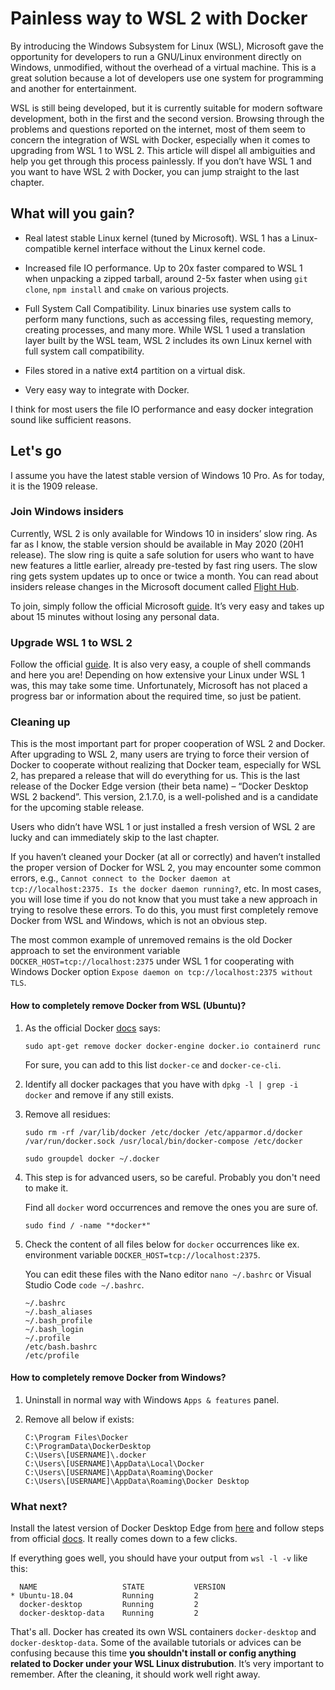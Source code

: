 # Painless way to WSL 2 with Docker

By introducing the Windows Subsystem for Linux (WSL), Microsoft gave the opportunity for developers to run a GNU/Linux environment directly on Windows, unmodified, without the overhead of a virtual machine. This is a great solution because a lot of developers use one system for programming and another for entertainment.

WSL is still being developed, but it is currently suitable for modern software development, both in the first and the second version. Browsing through the problems and questions reported on the internet, most of them seem to concern the integration of WSL with Docker, especially when it comes to upgrading from WSL 1 to WSL 2. This article will dispel all ambiguities and help you get through this process painlessly. If you don’t have WSL 1 and you want to have WSL 2 with Docker, you can jump straight to the last chapter.

## What will you gain?

- Real latest stable Linux kernel (tuned by Microsoft). WSL 1 has a Linux-compatible kernel interface without the Linux kernel code.

- Increased file IO performance. Up to 20x faster compared to WSL 1 when unpacking a zipped tarball, around 2-5x faster when using `git clone`, `npm install` and `cmake` on various projects.

- Full System Call Compatibility. Linux binaries use system calls to perform many functions, such as accessing files, requesting memory, creating processes, and many more. While WSL 1 used a translation layer built by the WSL team, WSL 2 includes its own Linux kernel with full system call compatibility.

- Files stored in a native ext4 partition on a virtual disk.

- Very easy way to integrate with Docker.

I think for most users the file IO performance and easy docker integration sound like sufficient reasons.

## Let's go

I assume you have the latest stable version of Windows 10 Pro. As for today, it is the 1909 release.

### Join Windows insiders

Currently, WSL 2 is only available for Windows 10 in insiders’ slow ring. As far as I know, the stable version should be available in May 2020 (20H1 release). The slow ring is quite a safe solution for users who want to have new features a little earlier, already pre-tested by fast ring users. The slow ring gets system updates up to once or twice a month. You can read about insiders release changes in the Microsoft document called [Flight Hub](https://docs.microsoft.com/en-us/windows-insider/flight-hub/).

To join, simply follow the official Microsoft [guide](https://insider.windows.com/en-us/for-business-getting-started/#install). It’s very easy and takes up about 15 minutes without losing any personal data.

### Upgrade WSL 1 to WSL 2

Follow the official [guide](https://docs.microsoft.com/en-us/windows/wsl/wsl2-install). It is also very easy, a couple of shell commands and here you are! Depending on how extensive your Linux under WSL 1 was, this may take some time. Unfortunately, Microsoft has not placed a progress bar or information about the required time, so just be patient.

### Cleaning up

This is the most important part for proper cooperation of WSL 2 and Docker. After upgrading to WSL 2, many users are trying to force their version of Docker to cooperate without realizing that Docker team, especially for WSL 2, has prepared a release that will do everything for us. This is the last release of the Docker Edge version (their beta name) – “Docker Desktop WSL 2 backend”. This version, 2.1.7.0, is a well-polished and is a candidate for the upcoming stable release.

Users who didn’t have WSL 1 or just installed a fresh version of WSL 2 are lucky and can immediately skip to the last chapter.

If you haven’t cleaned your Docker (at all or correctly) and haven’t installed the proper version of Docker for WSL 2, you may encounter some common errors, e.g., `Cannot connect to the Docker daemon at tcp://localhost:2375. Is the docker daemon running?`, etc. In most cases, you will lose time if you do not know that you must take a new approach in trying to resolve these errors. To do this, you must first completely remove Docker from WSL and Windows, which is not an obvious step.

The most common example of unremoved remains is the old Docker approach to set the environment variable `DOCKER_HOST=tcp://localhost:2375` under WSL 1 for cooperating with Windows Docker option `Expose daemon on tcp://localhost:2375 without TLS`.

#### How to completely remove Docker from WSL (Ubuntu)?

1. As the official Docker [docs](https://docs.docker.com/install/linux/docker-ce/ubuntu/#uninstall-old-versions) says:

   `sudo apt-get remove docker docker-engine docker.io containerd runc`

   For sure, you can add to this list `docker-ce` and `docker-ce-cli`.

2. Identify all docker packages that you have with `dpkg -l | grep -i docker` and remove if any still exists.

3. Remove all residues:

   ```
   sudo rm -rf /var/lib/docker /etc/docker /etc/apparmor.d/docker /var/run/docker.sock /usr/local/bin/docker-compose /etc/docker

   sudo groupdel docker ~/.docker
   ```

4. This step is for advanced users, so be careful. Probably you don't need to make it.

   Find all `docker` word occurrences and remove the ones you are sure of.

   `sudo find / -name "*docker*"`

5. Check the content of all files below for `docker` occurrences like ex. environment variable `DOCKER_HOST=tcp://localhost:2375`.

   You can edit these files with the Nano editor `nano ~/.bashrc` or Visual Studio Code `code ~/.bashrc`.

   ```
   ~/.bashrc
   ~/.bash_aliases
   ~/.bash_profile
   ~/.bash_login
   ~/.profile
   /etc/bash.bashrc
   /etc/profile
   ```

#### How to completely remove Docker from Windows?

1. Uninstall in normal way with Windows `Apps & features` panel.
2. Remove all below if exists:

   ```
   C:\Program Files\Docker
   C:\ProgramData\DockerDesktop
   C:\Users\[USERNAME]\.docker
   C:\Users\[USERNAME]\AppData\Local\Docker
   C:\Users\[USERNAME]\AppData\Roaming\Docker
   C:\Users\[USERNAME]\AppData\Roaming\Docker Desktop
   ```

### What next?

Install the latest version of Docker Desktop Edge from [here](https://docs.docker.com/docker-for-windows/edge-release-notes/) and follow steps from official [docs](https://docs.docker.com/docker-for-windows/wsl-tech-preview/). It really comes down to a few clicks.

If everything goes well, you should have your output from `wsl -l -v` like this:

```
  NAME                   STATE           VERSION
* Ubuntu-18.04           Running         2
  docker-desktop         Running         2
  docker-desktop-data    Running         2
```

That's all. Docker has created its own WSL containers `docker-desktop` and `docker-desktop-data`. Some of the available tutorials or advices can be confusing because this time **you shouldn't install or config anything related to Docker under your WSL Linux distrubution**. It’s very important to remember. After the cleaning, it should work well right away.
